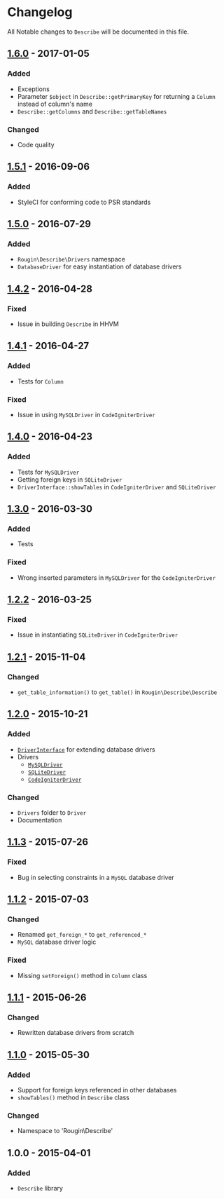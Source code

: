 # Changelog

All Notable changes to `Describe` will be documented in this file.

## [1.6.0](https://github.com/rougin/describe/compare/v1.5.1...v1.6.0) - 2017-01-05

### Added
- Exceptions
- Parameter `$object` in `Describe::getPrimaryKey` for returning a `Column` instead of column's name
- `Describe::getColumns` and `Describe::getTableNames`

### Changed
- Code quality

## [1.5.1](https://github.com/rougin/describe/compare/v1.5.0...v1.5.1) - 2016-09-06

### Added
- StyleCI for conforming code to PSR standards

## [1.5.0](https://github.com/rougin/describe/compare/v1.4.2...v1.5.0) - 2016-07-29

### Added
- `Rougin\Describe\Drivers` namespace
- `DatabaseDriver` for easy instantiation of database drivers

## [1.4.2](https://github.com/rougin/describe/compare/v1.4.1...v1.4.2) - 2016-04-28

### Fixed
- Issue in building `Describe` in HHVM

## [1.4.1](https://github.com/rougin/describe/compare/v1.4.0...v1.4.1) - 2016-04-27

### Added
- Tests for `Column`

### Fixed
- Issue in using `MySQLDriver` in `CodeIgniterDriver`

## [1.4.0](https://github.com/rougin/describe/compare/v1.3.0...v1.4.0) - 2016-04-23

### Added
- Tests for `MySQLDriver`
- Getting foreign keys in `SQLiteDriver`
- `DriverInterface::showTables` in `CodeIgniterDriver` and `SQLiteDriver`

## [1.3.0](https://github.com/rougin/describe/compare/v1.2.2...v1.3.0) - 2016-03-30

### Added
- Tests

### Fixed
- Wrong inserted parameters in `MySQLDriver` for the `CodeIgniterDriver`

## [1.2.2](https://github.com/rougin/describe/compare/v1.2.1...v1.2.2) - 2016-03-25

### Fixed
- Issue in instantiating `SQLiteDriver` in `CodeIgniterDriver`

## [1.2.1](https://github.com/rougin/describe/compare/v1.2.0...v1.2.1) - 2015-11-04

### Changed
- `get_table_information()` to `get_table()` in `Rougin\Describe\Describe`

## [1.2.0](https://github.com/rougin/describe/compare/v1.1.3...v1.2.0) - 2015-10-21

### Added
- [`DriverInterface`](https://github.com/rougin/describe/blob/master/src/Driver/DriverInterface.php) for extending database drivers
- Drivers
	- [`MySQLDriver`](https://github.com/rougin/describe/blob/master/src/Driver/MySQLDriver.php)
	- [`SQLiteDriver`](https://github.com/rougin/describe/blob/master/src/Driver/SQLiteDriver.php)
	- [`CodeIgniterDriver`](https://github.com/rougin/describe/blob/master/src/Driver/CodeIgniterDriver.php)

### Changed
- `Drivers` folder to `Driver`
- Documentation

## [1.1.3](https://github.com/rougin/describe/compare/v1.1.2...v1.1.3) - 2015-07-26

### Fixed
- Bug in selecting constraints in a `MySQL` database driver

## [1.1.2](https://github.com/rougin/describe/compare/v1.1.1...v1.1.2) - 2015-07-03

### Changed
- Renamed `get_foreign_*` to `get_referenced_*`
- `MySQL` database driver logic

### Fixed
- Missing `setForeign()` method in `Column` class

## [1.1.1](https://github.com/rougin/describe/compare/v1.1.0...v1.1.1) - 2015-06-26

### Changed
- Rewritten database drivers from scratch

## [1.1.0](https://github.com/rougin/describe/compare/v1.0.0...v1.1.0) - 2015-05-30

### Added
- Support for foreign keys referenced in other databases
- `showTables()` method in `Describe` class

### Changed
- Namespace to 'Rougin\Describe'

## 1.0.0 - 2015-04-01

### Added
- `Describe` library